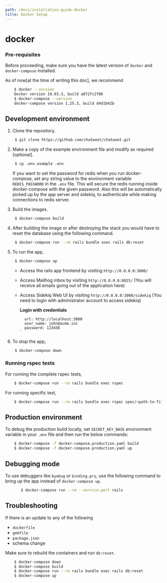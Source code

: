 ```yaml
---
path: /docs/installation-guide-docker
title: Docker Setup
---
```


# docker

### Pre-requisites

Before proceeding, make sure you have the latest version of `docker` and `docker-compose` installed.

As of now\[at the time of writing this doc\], we recommend

```bash
    $ docker --version
    Docker version 19.03.3, build a872fc2f86
    $ docker-compose --version
    docker-compose version 1.25.3, build d4d1b42b
```

## Development environment

1. Clone the repository.

   ```bash
    $ git clone https://github.com/chatwoot/chatwoot.git
   ```

2. Make a copy of the example environment file and modify as required \[optional\].

   ```bash
    $ cp .env.example .env
   ```

   If you want to set the password for redis when you run docker-compose, set any string value to the environment variable `REDIS_PASSWORD` in the `.env` file. This will secure the redis running inside docker-compose with the given password. Also this will be automatically picked up by the app server and sidekiq, to authenticate while making connections to redis server.

3. Build the images.

   ```bash
    $ docker-compose build
   ```

4. After building the image or after destroying the stack you would have to reset the database using the following command.

   ```bash
    $ docker-compose run --rm rails bundle exec rails db:reset
   ```

5. To run the app,

   ```bash
    $ docker-compose up
   ```

   * Access the rails app frontend by visiting `http://0.0.0.0:3000/`
   * Access Mailhog inbox by visiting `http://0.0.0.0:8025/` \(You will receive all emails going out of the application here\)
   * Access Sidekiq Web UI by visiting `http://0.0.0.0:3000/sidekiq` \(You need to login with administrator account to access sidekiq\)

     **Login with credentials**

     ```text
       url: http://localhost:3000
       user_name: john@acme.inc
       password: 123456
     `
     ```

6. To stop the app,

   ```bash
    $ docker-compose down
   ```

### Running rspec tests

For running the complete rspec tests,

```bash
    $ docker-compose run --rm rails bundle exec rspec
```

For running specific test,

```bash
    $ docker-compose run --rm rails bundle exec rspec spec/<path-to-file>:<line-number>
```

## Production environment

To debug the production build locally, set `SECRET_KEY_BASE` environment variable in your `.env` file and then run the below commands:

```bash
    $ docker-compose -f docker-compose.production.yaml build
    $ docker-compose -f docker-compose.production.yaml up
```

## Debugging mode

To use debuggers like `byebug` or `binding.pry`, use the following command to bring up the app instead of `docker-compose up`.

```bash
       $ docker-compose run --rm --service-port rails
```

## Troubleshooting

If there is an update to any of the following

* `dockerfile`
* `gemfile`
* `package.json` 
* schema change

Make sure to rebuild the containers and run `db:reset`.

```bash
    $ docker-compose down
    $ docker-compose build
    $ docker-compose run --rm rails bundle exec rails db:reset
    $ docker-compose up
```

